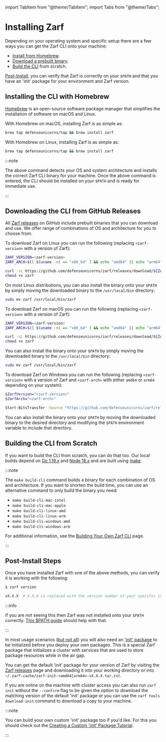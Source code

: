 import TabItem from "@theme/TabItem";
import Tabs from "@theme/Tabs";

# Installing Zarf

Depending on your operating system and specific setup there are a few ways you can get the Zarf CLI onto your machine:

- [Install from Homebrew](#installing-from-the-defense-unicorns-homebrew-tap).
- [Download a prebuilt binary](#downloading-a-prebuilt-binary-from-our-github-releases).
- [Build the CLI](#building-the-cli-from-scratch) from scratch.

[Post-Install](#post-install-steps), you can verify that Zarf is correctly on your `$PATH` and that you have an 'init' package for your environment and Zarf version.

## Installing the CLI with Homebrew

[Homebrew](https://brew.sh/) is an open-source software package manager that simplifies the installation of software on macOS and Linux.


<Tabs>
<TabItem value="macOS">

With Homebrew on macOS, installing Zarf is as simple as:

```bash
brew tap defenseunicorns/tap && brew install zarf
```

</TabItem>
<TabItem value="Linux">

With Homebrew on Linux, installing Zarf is as simple as:

```bash
brew tap defenseunicorns/tap && brew install zarf
```

</TabItem>
</Tabs>

:::note

The above command detects your OS and system architecture and installs the correct Zarf CLI binary for your machine. Once the above command is entered, the CLI should be installed on your `$PATH` and is ready for immediate use.

:::

## Downloading the CLI from GitHub Releases

All [Zarf releases](https://github.com/defenseunicorns/zarf/releases) on GitHub include prebuilt binaries that you can download and use. We offer range of combinations of OS and architecture for you to choose from.

<Tabs>
<TabItem value="Linux">

To download Zarf on Linux you can run the following (replacing `<zarf-version>` with a version of Zarf):

```bash
ZARF_VERSION=<zarf-version>
ZARF_ARCH=$([ $(uname -m) == "x86_64" ] && echo "amd64" || echo "arm64";)

curl -sL https://github.com/defenseunicorns/zarf/releases/download/${ZARF_VERSION}/zarf_${ZARF_VERSION}_Linux_${ZARF_ARCH} -o zarf
chmod +x zarf
```

On most Linux distributions, you can also install the binary onto your `$PATH` by simply moving the downloaded binary to the `/usr/local/bin` directory:

```bash
sudo mv zarf /usr/local/bin/zarf
```

</TabItem>
<TabItem value="macOS">

To download Zarf on macOS you can run the following (replacing `<zarf-version>` with a version of Zarf):

```bash
ZARF_VERSION=<zarf-version>
ZARF_ARCH=$([ $(uname -m) == "x86_64" ] && echo "amd64" || echo "arm64";)

curl -sL https://github.com/defenseunicorns/zarf/releases/download/${ZARF_VERSION}/zarf_${ZARF_VERSION}_Darwin_${ZARF_ARCH} -o zarf
chmod +x zarf
```

You can also install the binary onto your `$PATH` by simply moving the downloaded binary to the `/usr/local/bin` directory:

```bash
sudo mv zarf /usr/local/bin/zarf
```

</TabItem>
<TabItem value="Windows">


To download Zarf on Windows you can run the following (replacing `<zarf-version>` with a version of Zarf and `<zarf-arch>` with either `amd64` or `arm64` depending on your system):

```bash
$ZarfVersion="<zarf-version>"
$ZarfArch="<zarf-arch>"

Start-BitsTransfer -Source "https://github.com/defenseunicorns/zarf/releases/download/$($ZarfVersion)/zarf_$($ZarfVersion)_Windows_$($ZarfArch).exe" -Destination zarf.exe
```

You can also install the binary onto your `$PATH` by moving the downloaded binary to the desired directory and modifying the `$PATH` environment variable to include that directory.

</TabItem>
</Tabs>

## Building the CLI from Scratch

If you want to build the CLI from scratch, you can do that too. Our local builds depend on [Go 1.19.x](https://golang.org/doc/install) and [Node 18.x](https://nodejs.org/en) and are built using [make](https://www.gnu.org/software/make/).

:::note

The `make build-cli` command builds a binary for each combination of OS and architecture. If you want to shorten the build time, you can use an alternative command to only build the binary you need:

- `make build-cli-mac-intel`
- `make build-cli-mac-apple`
- `make build-cli-linux-amd`
- `make build-cli-linux-arm`
- `make build-cli-windows-amd`
- `make build-cli-windows-arm`

For additional information, see the [Building Your Own Zarf CLI](../2-the-zarf-cli/0-building-your-own-cli.md) page.

:::

## Post-Install Steps

Once you have installed Zarf with one of the above methods, you can verify it is working with the following:

```bash
$ zarf version

vX.X.X  # X.X.X is replaced with the version number of your specific installation
```

:::info

If you are not seeing this then Zarf was not installed onto your `$PATH` correctly. [This $PATH guide](https://zwbetz.com/how-to-add-a-binary-to-your-path-on-macos-linux-windows/) should help with that.

:::

In most usage scenarios ([but not all](../../examples/yolo/README.md)) you will also need an ['init' package](../3-create-a-zarf-package/3-zarf-init-package.md) to be initialized before you deploy your own packages. This is a special Zarf package that initializes a cluster with services that are used to store package resources while in the air gap.

You can get the default 'init' package for your version of Zarf by visiting the [Zarf releases](https://github.com/defenseunicorns/zarf/releases) page and downloading it into your working directory or into `~/.zarf-cache/zarf-init-<amd64|arm64>-vX.X.X.tar.zst`.

If you are online on the machine with cluster access you can also run `zarf init` without the `--confirm` flag to be given the option to download the matching version of the default 'init' package or you can use the `zarf tools download-init` command to download a copy to your machine.

:::note

You can build your own custom 'init' package too if you'd like. For this you should check out the [Creating a Custom 'init' Package Tutorial](../5-zarf-tutorials/8-custom-init-packages.md).

:::

